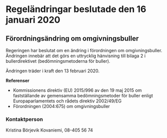# Regeländringar beslutade den 16 januari 2020

## Förordningsändring om omgivningsbuller

Regeringen har beslutat om en ändring i förordningen om omgivningsbuller. Ändringen innebär att det görs en uttrycklig hänvisning till bilaga 2 i bullerdirektivet (bedömningsmetoderna för buller).

Ändringen träder i kraft den 13 februari 2020\.

**Referenser**

* Kommissionens direktiv (EU) 2015/996 av den 19 maj 2015 om fastställande av gemensamma bedömningsmetoder för buller enligt Europaparlamentets och rådets direktiv 2002/49/EG
* Förordningen (2004:675\) om omgivningsbuller

### Kontaktperson

Kristina Börjevik Kovaniemi, 08\-405 56 74
